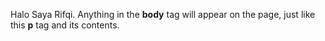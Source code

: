 <!doctype html>
<html>
  <head>
    <title>Elmanuk Gorontalo!</title>
  </head>
  <body>
    <p>Halo Saya Rifqi. Anything in the <strong>body</strong> tag will appear on the page, just like this <strong>p</strong> tag and its contents.</p>
  </body>
</html>